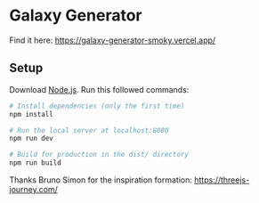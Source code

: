 # Galaxy Generator

Find it here: https://galaxy-generator-smoky.vercel.app/
## Setup
Download [Node.js](https://nodejs.org/en/download/).
Run this followed commands:

``` bash
# Install dependencies (only the first time)
npm install

# Run the local server at localhost:8080
npm run dev

# Build for production in the dist/ directory
npm run build
```

Thanks Bruno Simon for the inspiration
formation: https://threejs-journey.com/

